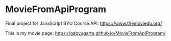 # MovieFromApiProgram
Final project for JavaScript BYU Course
API: https://www.themoviedb.org/

This is my movie page: https://gabyugarte.github.io/MovieFromApiProgram/

